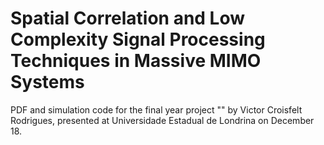 # Spatial Correlation and Low Complexity Signal Processing Techniques in Massive MIMO Systems



PDF and simulation code for the final year project "" by Victor Croisfelt Rodrigues, presented at Universidade Estadual de Londrina on December 18.
